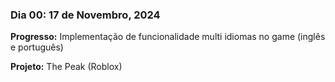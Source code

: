 ### Dia 00: 17 de Novembro, 2024

**Progresso:** Implementação de funcionalidade multi idiomas no game (inglês e português)

**Projeto:** The Peak (Roblox)
